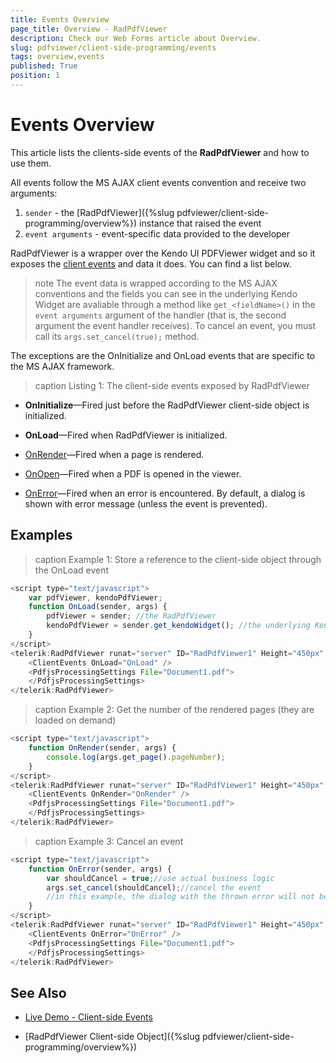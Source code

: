 ```yaml
---
title: Events Overview
page_title: Overview - RadPdfViewer
description: Check our Web Forms article about Overview.
slug: pdfviewer/client-side-programming/events
tags: overview,events
published: True
position: 1
---
```



# Events Overview

This article lists the clients-side events of the **RadPdfViewer** and how to use them.

All events follow the MS AJAX client events convention and receive two arguments:

1. `sender` - the [RadPdfViewer]({%slug pdfviewer/client-side-programming/overview%}) instance that raised the event
1. `event arguments` - event-specific data provided to the developer

RadPdfViewer is a wrapper over the Kendo UI PDFViewer widget and so it exposes the [client events](https://docs.telerik.com/kendo-ui/api/javascript/ui/pdfviewer#events) and data it does. You can find a list below.

>note The event data is wrapped according to the MS AJAX conventions and the fields you can see in the underlying Kendo Widget are avaliable through a method like `get_<fieldName>()` in the `event arguments` argument of the handler (that is, the second argument the event handler receives). To cancel an event, you must call its `args.set_cancel(true);` method.

The exceptions are the OnInitialize and OnLoad events that are specific to the MS AJAX framework.

>caption Listing 1: The client-side events exposed by RadPdfViewer

* **OnInitialize**—Fired just before the RadPdfViewer client-side object is initialized.

* **OnLoad**—Fired when RadPdfViewer is initialized.

* [OnRender](https://docs.telerik.com/kendo-ui/api/javascript/ui/pdfviewer/events/render)—Fired when a page is rendered.

* [OnOpen](https://docs.telerik.com/kendo-ui/api/javascript/ui/pdfviewer/events/open)—Fired when a PDF is opened in the viewer.

* [OnError](https://docs.telerik.com/kendo-ui/api/javascript/ui/pdfviewer/events/error)—Fired when an error is encountered. By default, a dialog is shown with error message (unless the event is prevented).

## Examples

>caption Example 1: Store a reference to the client-side object through the OnLoad event

````JavaScript
<script type="text/javascript">
    var pdfViewer, kendoPdfViewer;
    function OnLoad(sender, args) {
        pdfViewer = sender; //the RadPdfViewer
        kendoPdfViewer = sender.get_kendoWidget(); //the underlying Kendo PDFViewer
    }
</script>
<telerik:RadPdfViewer runat="server" ID="RadPdfViewer1" Height="450px" Width="1000px">
    <ClientEvents OnLoad="OnLoad" />
    <PdfjsProcessingSettings File="Document1.pdf">
    </PdfjsProcessingSettings>
</telerik:RadPdfViewer>
````

>caption Example 2: Get the number of the rendered pages (they are loaded on demand)

````JavaScript
<script type="text/javascript">
    function OnRender(sender, args) {
        console.log(args.get_page().pageNumber);
    }
</script>
<telerik:RadPdfViewer runat="server" ID="RadPdfViewer1" Height="450px" Width="1000px">
    <ClientEvents OnRender="OnRender" />
    <PdfjsProcessingSettings File="Document1.pdf">
    </PdfjsProcessingSettings>
</telerik:RadPdfViewer>
````

>caption Example 3: Cancel an event

````JavaScript
<script type="text/javascript">
    function OnError(sender, args) {
        var shouldCancel = true;//use actual business logic
        args.set_cancel(shouldCancel);//cancel the event
        //in this example, the dialog with the thrown error will not be shown
    }
</script>
<telerik:RadPdfViewer runat="server" ID="RadPdfViewer1" Height="450px" Width="1000px">
    <ClientEvents OnError="OnError" />
    <PdfjsProcessingSettings File="Document1.pdf">
    </PdfjsProcessingSettings>
</telerik:RadPdfViewer>
````


## See Also

* [Live Demo - Client-side Events](https://demos.telerik.com/aspnet-ajax/pdfviewer/client-side-events/defaultcs.aspx)

* [RadPdfViewer Client-side Object]({%slug pdfviewer/client-side-programming/overview%})


